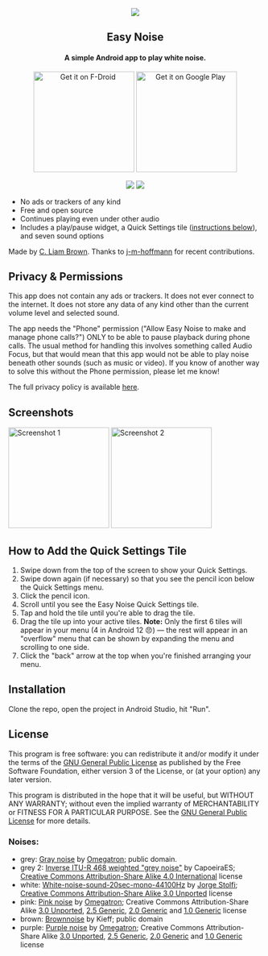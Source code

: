 <p align="center"><img src="https://raw.githubusercontent.com/cliambrown/EasyNoise/master/app/src/main/res/mipmap-xhdpi/launcher.png"></a></p>

<h2 align="center"><b>Easy Noise</b></h2>

<h4 align="center">A simple Android app to play white noise.</h4>

<p align="center">
<a href='https://www.f-droid.org/en/packages/com.cliambrown.easynoise/'><img alt='Get it on F-Droid' width="200px" src='https://fdroid.gitlab.io/artwork/badge/get-it-on.png'/></a>
<a href='https://play.google.com/store/apps/details?id=com.cliambrown.easynoise'><img alt='Get it on Google Play' width="200px" src='https://play.google.com/intl/en_us/badges/static/images/badges/en_badge_web_generic.png'/></a>
</p>

<p align="center">
<a href="https://github.com/cliambrown/EasyNoise/releases" alt="GitHub release"><img src="https://img.shields.io/github/v/release/cliambrown/EasyNoise"></a>
<a href="https://www.gnu.org/licenses/gpl-3.0" alt="License: GPLv3"><img src="https://img.shields.io/badge/License-GPL%20v3-blue.svg"></a>
</p>

* No ads or trackers of any kind
* Free and open source
* Continues playing even under other audio
* Includes a play/pause widget, a Quick Settings tile ([instructions below](#quick-settings-tile-instructions)), and seven sound options

Made by [C. Liam Brown](https://cliambrown.com). Thanks to [j-m-hoffmann](https://github.com/j-m-hoffmann) for recent contributions.

## Privacy & Permissions

This app does not contain any ads or trackers. It does not ever connect to the internet. It does not store
any data of any kind other than the current volume level and selected sound.

The app needs the "Phone" permission ("Allow Easy Noise to make and manage phone calls?") ONLY to be
able to pause playback during phone calls. The usual method for handling this involves something called 
Audio Focus, but that would mean that this app would not be able to play noise beneath other sounds (such 
as music or video). If you know of another way to solve this without the Phone permission, please let me know!

The full privacy policy is available <a href="https://github.com/cliambrown/EasyNoise/blob/master/PRIVACY.md">here</a>.

## Screenshots

<a href="https://raw.githubusercontent.com/cliambrown/EasyNoise/master/easy_noise_screenshot_1.png"><img src="https://raw.githubusercontent.com/cliambrown/EasyNoise/master/easy_noise_screenshot_1.png" width="200px" alt="Screenshot 1"></a> <a href="https://raw.githubusercontent.com/cliambrown/EasyNoise/master/easy_noise_screenshot_2.png"><img src="https://raw.githubusercontent.com/cliambrown/EasyNoise/master/easy_noise_screenshot_2.png" width="200px" alt="Screenshot 2"></a>

## How to Add the Quick Settings Tile

1. Swipe down from the top of the screen to show your Quick Settings.
1. Swipe down again (if necessary) so that you see the pencil icon below the Quick Settings menu.
1. Click the pencil icon.
1. Scroll until you see the Easy Noise Quick Settings tile.
1. Tap and hold the tile until you're able to drag the tile.
1. Drag the tile up into your active tiles. **Note:** Only the first 6 tiles will appear in your menu (4 in Android 12 😠) — the rest will appear in an "overflow" menu that can be shown by expanding the menu and scrolling to one side.
1. Click the "back" arrow at the top when you're finished arranging your menu.

## Installation

Clone the repo, open the project in Android Studio, hit "Run".

## License

This program is free software: you can redistribute it and/or modify it under the terms of the [GNU General Public License](https://www.gnu.org/licenses/gpl.html) as published by the Free Software Foundation, either version 3 of the License, or (at your option) any later version.

This program is distributed in the hope that it will be useful, but WITHOUT ANY WARRANTY; without even the implied warranty of MERCHANTABILITY or FITNESS FOR A PARTICULAR PURPOSE. See the [GNU General Public License](https://www.gnu.org/licenses/gpl.html) for more details.

### Noises:

* grey: [Gray noise](https://commons.wikimedia.org/w/index.php?title=File%3AGray_noise.ogg) by [Omegatron](https://commons.wikimedia.org/wiki/User:Omegatron); public domain.
* grey 2: [Inverse ITU-R 468 weighted "grey noise"](https://commons.wikimedia.org/w/index.php?title=File%3AInverse_ITU-R_468_weighted_%22grey_noise%22.ogg) by CapoeiraES;  [Creative Commons Attribution-Share Alike 4.0 International](https://creativecommons.org/licenses/by-sa/4.0/deed.en) license
* white: [White-noise-sound-20sec-mono-44100Hz](https://commons.wikimedia.org/w/index.php?title=File%3AWhite-noise-sound-20sec-mono-44100Hz.ogg) by [Jorge Stolfi](https://commons.wikimedia.org/wiki/User:Jorge_Stolfi); [Creative Commons Attribution-Share Alike 3.0 Unported](https://creativecommons.org/licenses/by-sa/3.0/deed.en) license
* pink: [Pink noise](https://commons.wikimedia.org/w/index.php?title=File%3APink_noise.ogg) by [Omegatron](https://commons.wikimedia.org/wiki/User:Omegatron); Creative Commons Attribution-Share Alike [3.0 Unported](https://creativecommons.org/licenses/by-sa/3.0/deed.en), [2.5 Generic](https://creativecommons.org/licenses/by-sa/2.5/deed.en), [2.0 Generic](https://creativecommons.org/licenses/by-sa/2.0/deed.en) and [1.0 Generic](https://creativecommons.org/licenses/by-sa/1.0/deed.en) license
* brown: [Brownnoise](https://en.wikipedia.org/wiki/File:Brownnoise.ogg) by Kieff; public domain
* purple: [Purple noise](https://commons.wikimedia.org/w/index.php?title=File%3APurple_noise.ogg) by [Omegatron](https://commons.wikimedia.org/wiki/User:Omegatron); Creative Commons Attribution-Share Alike [3.0 Unported](https://creativecommons.org/licenses/by-sa/3.0/deed.en), [2.5 Generic](https://creativecommons.org/licenses/by-sa/2.5/deed.en), [2.0 Generic](https://creativecommons.org/licenses/by-sa/2.0/deed.en) and [1.0 Generic](https://creativecommons.org/licenses/by-sa/1.0/deed.en) license
